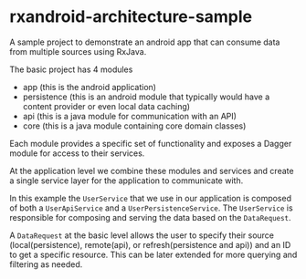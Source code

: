 rxandroid-architecture-sample
=============================

A sample project to demonstrate an android app that can consume data from multiple sources using RxJava.

The basic project has 4 modules

- app (this is the android application)
- persistence (this is an android module that typically would have a content provider or even local data caching)
- api (this is a java module for communication with an API)
- core (this is a java module containing core domain classes)

Each module provides a specific set of functionality and exposes a Dagger module for access to their services.

At the application level we combine these modules and services and create a single service layer for the application to communicate with.

In this example the `UserService` that we use in our application is composed of both a `UserApiService` and a `UserPersistenceService`. The `UserService` is responsible for composing and serving the data based on the `DataRequest`. 

A `DataRequest` at the basic level allows the user to specify their source (local(persistence), remote(api), or refresh(persistence and api)) and an ID to get a specific resource. This can be later extended for more querying and filtering as needed.